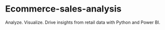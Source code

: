 # Ecommerce-sales-analysis
Analyze. Visualize. Drive insights from retail data with Python and Power BI.
